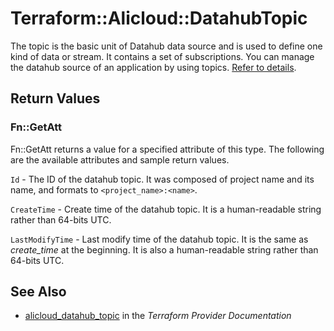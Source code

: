 # Terraform::Alicloud::DatahubTopic

The topic is the basic unit of Datahub data source and is used to define one kind of data or stream. It contains a set of subscriptions. You can manage the datahub source of an application by using topics. [Refer to details](https://help.aliyun.com/document_detail/47440.html).

## Return Values

### Fn::GetAtt

Fn::GetAtt returns a value for a specified attribute of this type. The following are the available attributes and sample return values.

`Id` - The ID of the datahub topic. It was composed of project name and its name, and formats to `<project_name>:<name>`.

`CreateTime` - Create time of the datahub topic. It is a human-readable string rather than 64-bits UTC.

`LastModifyTime` - Last modify time of the datahub topic. It is the same as *create_time* at the beginning. It is also a human-readable string rather than 64-bits UTC.

## See Also

* [alicloud_datahub_topic](https://www.terraform.io/docs/providers/alicloud/r/datahub_topic.html) in the _Terraform Provider Documentation_